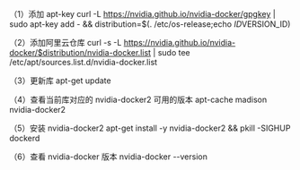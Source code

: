 （1）添加 apt-key
curl -L https://nvidia.github.io/nvidia-docker/gpgkey | sudo apt-key add - &&
distribution=$(. /etc/os-release;echo $ID$VERSION_ID) 

（2）添加阿里云仓库
curl -s -L https://nvidia.github.io/nvidia-docker/$distribution/nvidia-docker.list | sudo tee /etc/apt/sources.list.d/nvidia-docker.list

（3）更新库
apt-get update

（4）查看当前库对应的 nvidia-docker2 可用的版本
apt-cache madison nvidia-docker2

（5）安装 nvidia-docker2
apt-get install -y nvidia-docker2  && pkill -SIGHUP dockerd

（6）查看 nvidia-docker 版本
nvidia-docker --version